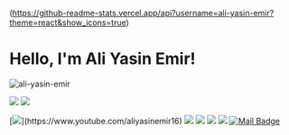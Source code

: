 (https://github-readme-stats.vercel.app/api?username=ali-yasin-emir?theme=react&show_icons=true)
# Hello, I'm Ali Yasin Emir!

<p align="left"> <img src="https://komarev.com/ghpvc/?username=ali-yasin-emir" alt="ali-yasin-emir" /> </p>

[![](https://img.shields.io/twitter/follow/weakton?style=social)](https://www.twitter.com/weakton)
[![](https://img.shields.io/github/followers/ali-yasin-emir?style=social)](https://www.github.com/ali-yasin-emir)

[![](https://img.shields.io/badge/youtube-%23FF0000.svg?&style=for-the-badge&logo=youtube&logoColor=white")](https://www.youtube.com/aliyasinemir16)
[![](https://img.shields.io/badge/twitter-%231DA1F2.svg?&style=for-the-badge&logo=twitter&logoColor=white)](https://www.twitter.com/weakton)
[![](https://img.shields.io/badge/linkedin-%230077B5.svg?&style=for-the-badge&logo=linkedin&logoColor=white)](https://www.linkedin.com/in/ali-yasin-emir-1b9457213/)
[![](https://img.shields.io/badge/medium-%2312100E.svg?&style=for-the-badge&logo=medium&logoColor=white)](https://medium.com/@aliyasin.emir)
[![](https://img.shields.io/badge/instagram-%23E4405F.svg?&style=for-the-badge&logo=instagram&logoColor=white)](https://www.instagram.com/ali.yasin.emir/)
[![Mail Badge](https://img.shields.io/badge/aliyasin.emir16@gmail.com-c14438?style=for-the-badge&logo=Gmail&logoColor=white&link=mailto:aliyasin.emir16@gmail.com)](mailto:aliyasin.emir16@gmail.com)
